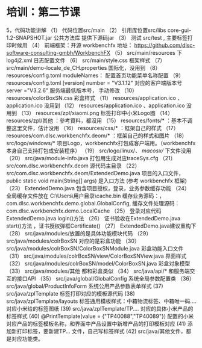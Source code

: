 # 培训：第二节课

5，代码功能讲解
（1） 代码位置src/main
（2） 引用库位置src/libs   core-gui-1.2-SNAPSHOT.jar  公共方法库 提供下源码jar
（3） 测试 src/test  , 主要标签打印时候用
（4） 前端框架：开源 workbenchfx  地址： https://github.com/dlsc-software-consulting-gmbh/WorkbenchFX
（5） src/main/resources 下 log4j2.xml  日志配置文件
（6） src/main/style.css 框架样式
（7） src/main/demo-locale_de_CH.properties 国际化，没用到
（8） resources/config.toml  moduleNames： 配置首页功能菜单名称配置
（9） resources/config.toml [version] number = "V3.1.12" 对应的客户端版本号  server ="V3.2.6" 服务端最低版本号， 手动修改
（10） resources/colorBoxSN.css 彩盒样式
（11） resources/application.ico 、application.ico  没用到
（12） resources/application.ico 、application.ico  没用到
（13） resources/zpl/xiaomi.png 标签打印中小米Logo图
（14） resources/zpl/其他 ：參考資料，都沒用
（15） resources/fonts/* ：基本不调整这里文件，估计没用
（16） resources/css/* ：框架自己的样式
（17） resources/com.dlsc.workbenchfx.deom/* ：框架自己的样式和图片
（18） src/logo/windows/* 项目Logo，workbenchfx打包成客户端用。（workbenchfx 本身自己支持打包成安装程序）
（19） src/logo/linux/*、 macosx/* 下文件没用
（20） src/java/module-info.java 打包用生成对应traceSys.cfg
（21） src/com.dlsc.workbenchfx.deom 源代码主目录
（22） src/com.dlsc.workbenchfx.deom/ExtendedDemo.java 项目的入口文件，public static void main(String[] args) 是入口方法 (参考 workbenchfx 框架)
（23） ExtendedDemo.java 包含项目授权，登录，业务参数缓存功能
（24） 全局缓存文件放在 C:\Users\用户目录\cache.bin    缓存业务源码：，com.dlsc.workbenchfx.demo.global.GlobalConfig, 缓存文件处理源码：com.dlsc.workbenchfx.demo.LocalCache
（25） 登录对应代码ExtendedDemo.java login()方法
（26） 证书验收在ExtendedDemo.java  start()方法  ，证书授权弹框Certificate()
（27） ExtendedDemo.java建议重构下
（28） src/java/modules/放置的是具体功能模块代码
（29） src/java/modules/colrBoxSN 对应的是彩盒功能
（30） src/java/modules/colrBoxSN/ColorBoxSNModule.java 彩盒功能入口文件
（31） src/java/modules/colrBoxSN/view/ColorBoxSNView.java 界面样式
（32） src/java/modules/colrBoxSN/model/ColorBoxSN.java 彩盒对象模型
（33） src/java/modules/其他 都和彩盒类似
（34） src/java/api/* 和服务端交互的接口API
（35） src/java/global/GlobalConfig  系统全局参数配置类
（36） src/java/global/ProductInfoForm  系统公用产品参数表单样式
 (37) src/java/zplTemplate  标签打印对应的模板源代码
 (38) src/java/zplTemplate/layouts 标签通用模板样式：中箱物流标签、中箱唯一码.... 对应小米给的标签图纸
 (39) src/java/zplTemplate/TP.... 对应的具体小米产品的标签样式
 (40) @PrintTemplate(value = {"TP40088","TP40089"}) 配置的小米对应产品的标签模板名称，和界面中产品设置中新增产品的打印模板对应
 (41)  添加新打印标签，要新建TP... 文件，自己写标签样式
 (42)  src/java/其他文件，都是对应功能类。

